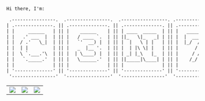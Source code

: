 ```txt
Hi there, I'm:

 .----------------.  .----------------.  .-----------------. .----------------. 
| .--------------. || .--------------. || .--------------. || .--------------. |
| |     ______   | || |    ______    | || | ____  _____  | || |   _______    | |
| |   .' ___  |  | || |   / ____ `.  | || ||_   \|_   _| | || |  |  ___  |   | |
| |  / .'   \_|  | || |   `'  __) |  | || |  |   \ | |   | || |  |_/  / /    | |
| |  | |         | || |   _  |__ '.  | || |  | |\ \| |   | || |      / /     | |
| |  \ `.___.'\  | || |  | \____) |  | || | _| |_\   |_  | || |     / /      | |
| |   `._____.'  | || |   \______.'  | || ||_____|\____| | || |    /_/       | |
| |              | || |              | || |              | || |              | |
| '--------------' || '--------------' || '--------------' || '--------------' |
 '----------------'  '----------------'  '----------------'  '----------------' 

```

<table>
<tbody>
 <tr>
  <td>
   <img src="https://github-readme-stats.vercel.app/api?username=c3n7&show_icons=true&theme=github_dark"/>
  </td>
  
  <td rowspan="2">
   <img src="https://github-readme-stats.vercel.app/api/top-langs/?username=c3n7&layout=compact&theme=github_dark"/>
  </td>

  <td>
   <img src="https://github-readme-streak-stats.herokuapp.com?user=c3n7&theme=github-dark&date_format=M%20j%5B%2C%20Y%5D"/>
  </td>
 </tr>
</tbody>
</table>

